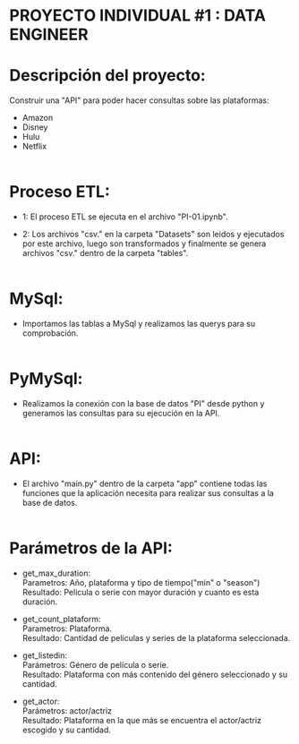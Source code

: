 #            PROYECTO INDIVIDUAL #1 : DATA ENGINEER 


# Descripción del proyecto:

Construir una "API" para poder hacer consultas sobre las plataformas: 
- Amazon
- Disney 
- Hulu  
- Netflix<br><br>

# Proceso ETL:

- 1: El proceso ETL se ejecuta en el archivo "PI-01.ipynb". <br>

- 2: Los archivos "csv." en la carpeta "Datasets" son leidos y ejecutados por este archivo, luego son transformados y finalmente se genera archivos "csv." dentro de la carpeta "tables".<br><br>

# MySql:

- Importamos las tablas a MySql y realizamos las querys para su comprobación. <br><br>

# PyMySql:

- Realizamos la conexión con la base de datos "PI" desde python y generamos las consultas para su ejecución en la API.<br><br> 

# API:

- El archivo "main.py" dentro de la carpeta "app" contiene todas las funciones que la aplicación necesita para realizar sus consultas a la base de datos.<br><br>

# Parámetros de la API:

- get_max_duration: <br>
    Parametros: Año, plataforma y tipo de tiempo("min" o "season")<br>
    Resultado: Pelicula o serie con mayor duración y cuanto es esta duración.<br>

- get_count_plataform: <br>
        Parametros: Plataforma.<br>
        Resultado: Cantidad de películas y series de la plataforma seleccionada.<br>

- get_listedin: <br>
    Parámetros: Género de película o serie.<br>
    Resultado: Plataforma con más contenido del género seleccionado y su cantidad.<br>

- get_actor: <br>
    Parámetros: actor/actriz<br>
    Resultado: Plataforma en la que más se encuentra el actor/actriz escogido y su cantidad.<br><br>

